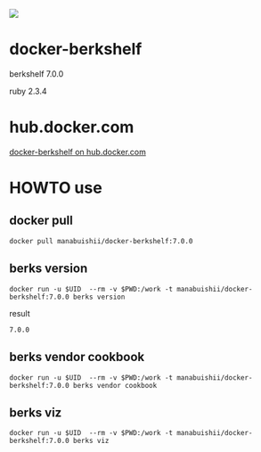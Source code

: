 [![](https://images.microbadger.com/badges/image/manabuishii/docker-berkshelf.svg)](https://microbadger.com/images/manabuishii/docker-berkshelf "Get your own image badge on microbadger.com")
# docker-berkshelf

berkshelf 7.0.0

ruby 2.3.4

# hub.docker.com

[docker-berkshelf on hub.docker.com](https://hub.docker.com/r/manabuishii/docker-berkshelf/)

# HOWTO use

## docker pull

```
docker pull manabuishii/docker-berkshelf:7.0.0
```

## berks version

```
docker run -u $UID  --rm -v $PWD:/work -t manabuishii/docker-berkshelf:7.0.0 berks version
```

result

```
7.0.0
```


## berks vendor cookbook

```
docker run -u $UID  --rm -v $PWD:/work -t manabuishii/docker-berkshelf:7.0.0 berks vendor cookbook
```

## berks viz

```
docker run -u $UID  --rm -v $PWD:/work -t manabuishii/docker-berkshelf:7.0.0 berks viz
```
